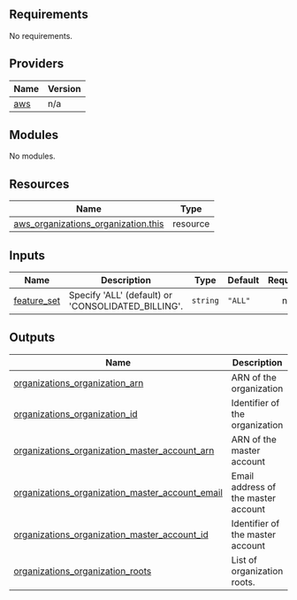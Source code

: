 ## Requirements

No requirements.

## Providers

| Name | Version |
|------|---------|
| <a name="provider_aws"></a> [aws](#provider\_aws) | n/a |

## Modules

No modules.

## Resources

| Name | Type |
|------|------|
| [aws_organizations_organization.this](https://registry.terraform.io/providers/hashicorp/aws/latest/docs/resources/organizations_organization) | resource |

## Inputs

| Name | Description | Type | Default | Required |
|------|-------------|------|---------|:--------:|
| <a name="input_feature_set"></a> [feature\_set](#input\_feature\_set) | Specify 'ALL' (default) or 'CONSOLIDATED\_BILLING'. | `string` | `"ALL"` | no |

## Outputs

| Name | Description |
|------|-------------|
| <a name="output_organizations_organization_arn"></a> [organizations\_organization\_arn](#output\_organizations\_organization\_arn) | ARN of the organization |
| <a name="output_organizations_organization_id"></a> [organizations\_organization\_id](#output\_organizations\_organization\_id) | Identifier of the organization |
| <a name="output_organizations_organization_master_account_arn"></a> [organizations\_organization\_master\_account\_arn](#output\_organizations\_organization\_master\_account\_arn) | ARN of the master account |
| <a name="output_organizations_organization_master_account_email"></a> [organizations\_organization\_master\_account\_email](#output\_organizations\_organization\_master\_account\_email) | Email address of the master account |
| <a name="output_organizations_organization_master_account_id"></a> [organizations\_organization\_master\_account\_id](#output\_organizations\_organization\_master\_account\_id) | Identifier of the master account |
| <a name="output_organizations_organization_roots"></a> [organizations\_organization\_roots](#output\_organizations\_organization\_roots) | List of organization roots. |
